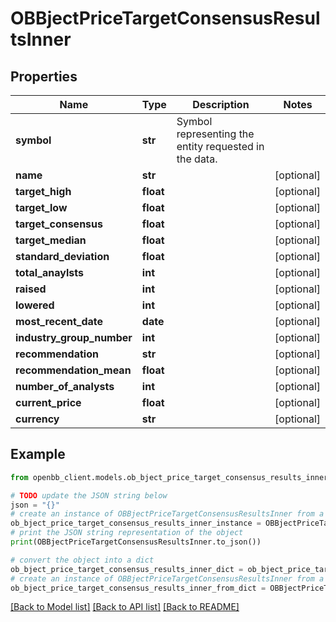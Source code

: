 # OBBjectPriceTargetConsensusResultsInner


## Properties

Name | Type | Description | Notes
------------ | ------------- | ------------- | -------------
**symbol** | **str** | Symbol representing the entity requested in the data. | 
**name** | **str** |  | [optional] 
**target_high** | **float** |  | [optional] 
**target_low** | **float** |  | [optional] 
**target_consensus** | **float** |  | [optional] 
**target_median** | **float** |  | [optional] 
**standard_deviation** | **float** |  | [optional] 
**total_anaylsts** | **int** |  | [optional] 
**raised** | **int** |  | [optional] 
**lowered** | **int** |  | [optional] 
**most_recent_date** | **date** |  | [optional] 
**industry_group_number** | **int** |  | [optional] 
**recommendation** | **str** |  | [optional] 
**recommendation_mean** | **float** |  | [optional] 
**number_of_analysts** | **int** |  | [optional] 
**current_price** | **float** |  | [optional] 
**currency** | **str** |  | [optional] 

## Example

```python
from openbb_client.models.ob_bject_price_target_consensus_results_inner import OBBjectPriceTargetConsensusResultsInner

# TODO update the JSON string below
json = "{}"
# create an instance of OBBjectPriceTargetConsensusResultsInner from a JSON string
ob_bject_price_target_consensus_results_inner_instance = OBBjectPriceTargetConsensusResultsInner.from_json(json)
# print the JSON string representation of the object
print(OBBjectPriceTargetConsensusResultsInner.to_json())

# convert the object into a dict
ob_bject_price_target_consensus_results_inner_dict = ob_bject_price_target_consensus_results_inner_instance.to_dict()
# create an instance of OBBjectPriceTargetConsensusResultsInner from a dict
ob_bject_price_target_consensus_results_inner_from_dict = OBBjectPriceTargetConsensusResultsInner.from_dict(ob_bject_price_target_consensus_results_inner_dict)
```
[[Back to Model list]](../README.md#documentation-for-models) [[Back to API list]](../README.md#documentation-for-api-endpoints) [[Back to README]](../README.md)


